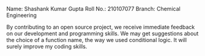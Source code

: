 Name:     Shashank Kumar Gupta
Roll No.: 210107077
Branch:   Chemical Engineering

By contributing to an open source project, we receive immediate feedback on our development and programming skills. We may get suggestions about the choice of a function name, the way we used conditional logic. It will surely improve my coding skills.